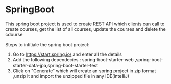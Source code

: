 # SpringBoot
This spring boot project is used to create REST API which clients can call to  create courses, get the list of all courses, update the courses and delete the cdourse

Steps to intitiale the spring boot project:
1. Go to https://start.spring.io/ and enter all the details 
2. Add the  following dependecies : spring-boot-starter-web ,spring-boot-starter-data-jpa,spring-boot-starter-test
3. Click on "Generate" which will create an spring project in zip format ,unzip it and import the unzipped file in any IDE(intelliJ)

